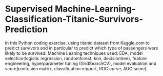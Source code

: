 # Supervised Machine-Learning-Classification-Titanic-Survivors-Prediction
In this Python coding exercise, using titanic dataset from Kaggle.com to predict survivors and in particular to predict which type of passengers were likely to be survived. 
Machine Leaning techniques used: EDA, model selection(logistic regression, randomforest, knn, decisiontree), feature engineering, hyperparameter tuning (GridSearchCV), model evaluation and score(confusion matrix, classification repport, ROC curve, AUC score).
